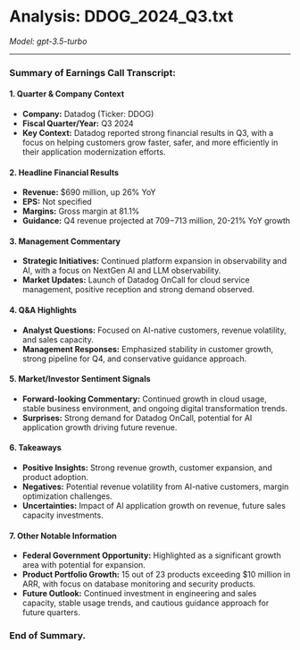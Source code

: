 # Analysis: DDOG_2024_Q3.txt

*Model: gpt-3.5-turbo*

---

### Summary of Earnings Call Transcript:

#### 1. **Quarter & Company Context**
- **Company:** Datadog (Ticker: DDOG)
- **Fiscal Quarter/Year:** Q3 2024
- **Key Context:** Datadog reported strong financial results in Q3, with a focus on helping customers grow faster, safer, and more efficiently in their application modernization efforts.

#### 2. **Headline Financial Results**
- **Revenue:** $690 million, up 26% YoY
- **EPS:** Not specified
- **Margins:** Gross margin at 81.1%
- **Guidance:** Q4 revenue projected at $709-$713 million, 20-21% YoY growth

#### 3. **Management Commentary**
- **Strategic Initiatives:** Continued platform expansion in observability and AI, with a focus on NextGen AI and LLM observability.
- **Market Updates:** Launch of Datadog OnCall for cloud service management, positive reception and strong demand observed.

#### 4. **Q&A Highlights**
- **Analyst Questions:** Focused on AI-native customers, revenue volatility, and sales capacity.
- **Management Responses:** Emphasized stability in customer growth, strong pipeline for Q4, and conservative guidance approach.

#### 5. **Market/Investor Sentiment Signals**
- **Forward-looking Commentary:** Continued growth in cloud usage, stable business environment, and ongoing digital transformation trends.
- **Surprises:** Strong demand for Datadog OnCall, potential for AI application growth driving future revenue.

#### 6. **Takeaways**
- **Positive Insights:** Strong revenue growth, customer expansion, and product adoption.
- **Negatives:** Potential revenue volatility from AI-native customers, margin optimization challenges.
- **Uncertainties:** Impact of AI application growth on revenue, future sales capacity investments.

#### 7. **Other Notable Information**
- **Federal Government Opportunity:** Highlighted as a significant growth area with potential for expansion.
- **Product Portfolio Growth:** 15 out of 23 products exceeding $10 million in ARR, with focus on database monitoring and security products.
- **Future Outlook:** Continued investment in engineering and sales capacity, stable usage trends, and cautious guidance approach for future quarters.

### End of Summary.
